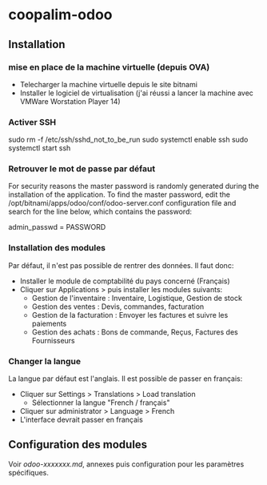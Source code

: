 # coopalim-odoo

## Installation 

### mise en place de la machine virtuelle (depuis OVA)

 - Telecharger la machine virtuelle depuis le site bitnami
 - Installer le logiciel de virtualisation (j'ai réussi a lancer la machine avec VMWare Worstation Player 14)

### Activer SSH

sudo rm -f /etc/ssh/sshd_not_to_be_run
sudo systemctl enable ssh
sudo systemctl start ssh

### Retrouver le mot de passe par défaut

For security reasons the master password is randomly generated during the installation of the application. To find the master password, edit the /opt/bitnami/apps/odoo/conf/odoo-server.conf configuration file and search for the line below, which contains the password:

  admin_passwd = PASSWORD


### Installation des modules
 
 Par défaut, il n'est pas possible de rentrer des données. Il faut donc:
  - Installer le module de comptabilité du pays concerné (Français)
  - Cliquer sur Applications > puis installer les modules suivants:
    - Gestion de l'inventaire : Inventaire, Logistique, Gestion de stock
    - Gestion des ventes : Devis, commandes, facturation
    - Gestion de la facturation : Envoyer les factures et suivre les paiements
    - Gestion des achats : Bons de commande, Reçus, Factures des Fournisseurs

### Changer la langue

La langue par défaut est l'anglais. Il est possible de passer en français:
 - Cliquer sur Settings > Translations > Load translation
   - Sélectionner la langue "French / français"
 - Cliquer sur administrator > Language > French
 - L'interface devrait passer en français
   
## Configuration des modules

Voir *odoo-xxxxxxx.md*, annexes puis configuration pour les paramètres spécifiques.
